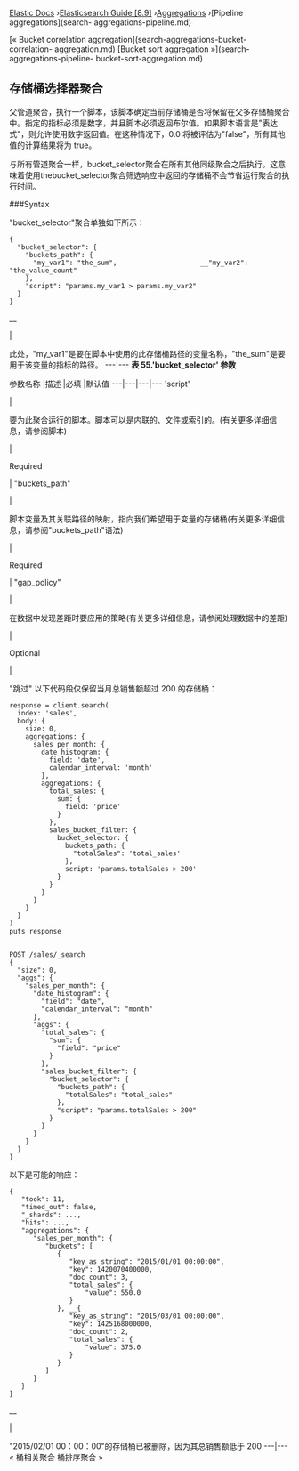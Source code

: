 

[Elastic Docs](/guide/) ›[Elasticsearch Guide [8.9]](index.md)
›[Aggregations](search-aggregations.md) ›[Pipeline aggregations](search-
aggregations-pipeline.md)

[« Bucket correlation aggregation](search-aggregations-bucket-correlation-
aggregation.md) [Bucket sort aggregation »](search-aggregations-pipeline-
bucket-sort-aggregation.md)

## 存储桶选择器聚合

父管道聚合，执行一个脚本，该脚本确定当前存储桶是否将保留在父多存储桶聚合中。指定的指标必须是数字，并且脚本必须返回布尔值。如果脚本语言是"表达式"，则允许使用数字返回值。在这种情况下，0.0 将被评估为"false"，所有其他值的计算结果将为 true。

与所有管道聚合一样，bucket_selector聚合在所有其他同级聚合之后执行。这意味着使用thebucket_selector聚合筛选响应中返回的存储桶不会节省运行聚合的执行时间。

###Syntax

"bucket_selector"聚合单独如下所示：

    
    
    {
      "bucket_selector": {
        "buckets_path": {
          "my_var1": "the_sum",                     __"my_var2": "the_value_count"
        },
        "script": "params.my_var1 > params.my_var2"
      }
    }

__

|

此处，"my_var1"是要在脚本中使用的此存储桶路径的变量名称，"the_sum"是要用于该变量的指标的路径。   ---|--- **表 55.'bucket_selector' 参数**

参数名称 |描述 |必填 |默认值 ---|---|---|--- 'script'

|

要为此聚合运行的脚本。脚本可以是内联的、文件或索引的。(有关更多详细信息，请参阅脚本)

|

Required

|   "buckets_path"

|

脚本变量及其关联路径的映射，指向我们希望用于变量的存储桶(有关更多详细信息，请参阅"buckets_path"语法)

|

Required

|   "gap_policy"

|

在数据中发现差距时要应用的策略(有关更多详细信息，请参阅处理数据中的差距)

|

Optional

|

"跳过" 以下代码段仅保留当月总销售额超过 200 的存储桶：

    
    
    response = client.search(
      index: 'sales',
      body: {
        size: 0,
        aggregations: {
          sales_per_month: {
            date_histogram: {
              field: 'date',
              calendar_interval: 'month'
            },
            aggregations: {
              total_sales: {
                sum: {
                  field: 'price'
                }
              },
              sales_bucket_filter: {
                bucket_selector: {
                  buckets_path: {
                    "totalSales": 'total_sales'
                  },
                  script: 'params.totalSales > 200'
                }
              }
            }
          }
        }
      }
    )
    puts response
    
    
    POST /sales/_search
    {
      "size": 0,
      "aggs": {
        "sales_per_month": {
          "date_histogram": {
            "field": "date",
            "calendar_interval": "month"
          },
          "aggs": {
            "total_sales": {
              "sum": {
                "field": "price"
              }
            },
            "sales_bucket_filter": {
              "bucket_selector": {
                "buckets_path": {
                  "totalSales": "total_sales"
                },
                "script": "params.totalSales > 200"
              }
            }
          }
        }
      }
    }

以下是可能的响应：

    
    
    {
       "took": 11,
       "timed_out": false,
       "_shards": ...,
       "hits": ...,
       "aggregations": {
          "sales_per_month": {
             "buckets": [
                {
                   "key_as_string": "2015/01/01 00:00:00",
                   "key": 1420070400000,
                   "doc_count": 3,
                   "total_sales": {
                       "value": 550.0
                   }
                }, __{
                   "key_as_string": "2015/03/01 00:00:00",
                   "key": 1425168000000,
                   "doc_count": 2,
                   "total_sales": {
                       "value": 375.0
                   }
                }
             ]
          }
       }
    }

__

|

"2015/02/01 00：00：00"的存储桶已被删除，因为其总销售额低于 200 ---|--- « 桶相关聚合 桶排序聚合 »